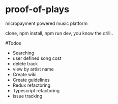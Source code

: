 # proof-of-plays
micropayment powered music platform

clone, npm install, npm run dev, you know the drill..

#Todos
- Searching
- user defined song cost
- delete track 
- view by artist name
- Create wiki
- Create guidelines
- Redux refactoring
- Typescript refactoring
- issue tracking
